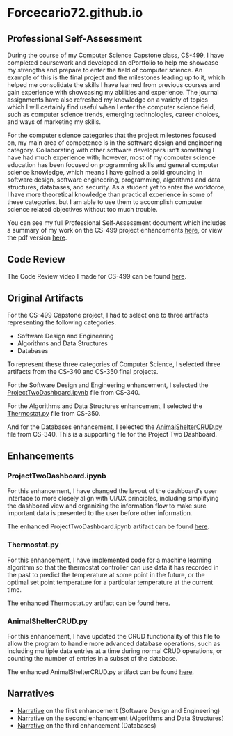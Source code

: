 # Forcecario72.github.io

## Professional Self-Assessment

During the course of my Computer Science Capstone class, CS-499, I have completed coursework and developed an ePortfolio to help me showcase my strengths and prepare to enter the field of computer science. An example of this is the final project and the milestones leading up to it, which helped me consolidate the skills I have learned from previous courses and gain experience with showcasing my abilities and experience. The journal assignments have also refreshed my knowledge on a variety of topics which I will certainly find useful when I enter the computer science field, such as computer science trends, emerging technologies, career choices, and ways of marketing my skills. 

For the computer science categories that the project milestones focused on, my main area of competence is in the software design and engineering category. Collaborating with other software developers isn’t something I have had much experience with; however, most of my computer science education has been focused on programming skills and general computer science knowledge, which means I have gained a solid grounding in software design, software engineering, programming, algorithms and data structures, databases, and security. As a student yet to enter the workforce, I have more theoretical knowledge than practical experience in some of these categories, but I am able to use them to accomplish computer science related objectives without too much trouble.

You can see my full Professional Self-Assessment document which includes a summary of my work on the CS-499 project enhancements [here](Documents/CS-499%20Professional%20Self-Assessment.docx), or view the pdf version [here](Documents/CS-499%20Professional%20Self-Assessment.pdf).

## Code Review

The Code Review video I made for CS-499 can be found [here](https://1drv.ms/v/c/8fda3c33647c1117/EYTDJIOwTyxPgKZaJpDjEx4BAbYFAbU8wnaoC2uix0U92w?e=LkrVWf).

## Original Artifacts
For the CS-499 Capstone project, I had to select one to three artifacts representing the following categories.
- Software Design and Engineering
- Algorithms and Data Structures
- Databases

To represent these three categories of Computer Science, I selected three artifacts from the CS-340 and CS-350 final projects.

For the Software Design and Engineering enhancement, I selected the [ProjectTwoDashboard.ipynb](CS-340-Client-Server-Development-Artifact/ProjectTwoDashboard_original.ipynb) file from CS-340.

For the Algorithms and Data Structures enhancement, I selected the [Thermostat.py](CS-350-Emerging-Sys-Arch-and-Tech-Artifact/Thermostat_original.py) file from CS-350.

And for the Databases enhancement, I selected the [AnimalShelterCRUD.py](CS-340-Client-Server-Development-Artifact/AnimalShelterCRUD_original.py) file from CS-340. This is a supporting file for the Project Two Dashboard.

## Enhancements
### ProjectTwoDashboard.ipynb
For this enhancement, I have changed the layout of the dashboard's user interface to more closely align with UI/UX principles, including simplifying the dashboard view and organizing the information flow to make sure important data is presented to the user before other information.

The enhanced ProjectTwoDashboard.ipynb artifact can be found [here](CS-340-Client-Server-Development-Artifact/ProjectTwoDashboard_enhancement1.ipynb).

### Thermostat.py
For this enhancement, I have implemented code for a machine learning algorithm so that the thermostat controller can use data it has recorded in the past to predict the temperature at some point in the future, or the optimal set point temperature for a particular temperature at the current time.

The enhanced Thermostat.py artifact can be found [here](CS-350-Emerging-Sys-Arch-and-Tech-Artifact/Thermostat_enhancement2.py).

### AnimalShelterCRUD.py
For this enhancement, I have updated the CRUD functionality of this file to allow the program to handle more advanced database operations, such as including multiple data entries at a time during normal CRUD operations, or counting the number of entries in a subset of the database.

The enhanced AnimalShelterCRUD.py artifact can be found [here](CS-340-Client-Server-Development-Artifact/AnimalShelterCRUD_enhancement3.py).

## Narratives
- [Narrative](Documents/CS-499%20Enhancement%20One%20Narrative.pdf) on the first enhancement (Software Design and Engineering)
- [Narrative](Documents/CS-499%20Enhancement%20Two%20Narrative.pdf) on the second enhancement (Algorithms and Data Structures)
- [Narrative](Documents/CS-499%20Enhancement%20Three%20Narrative.pdf) on the third enhancement (Databases)

